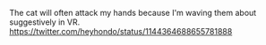 The cat will often attack my hands because I'm waving them about suggestively in VR. https://twitter.com/heyhondo/status/1144364688655781888